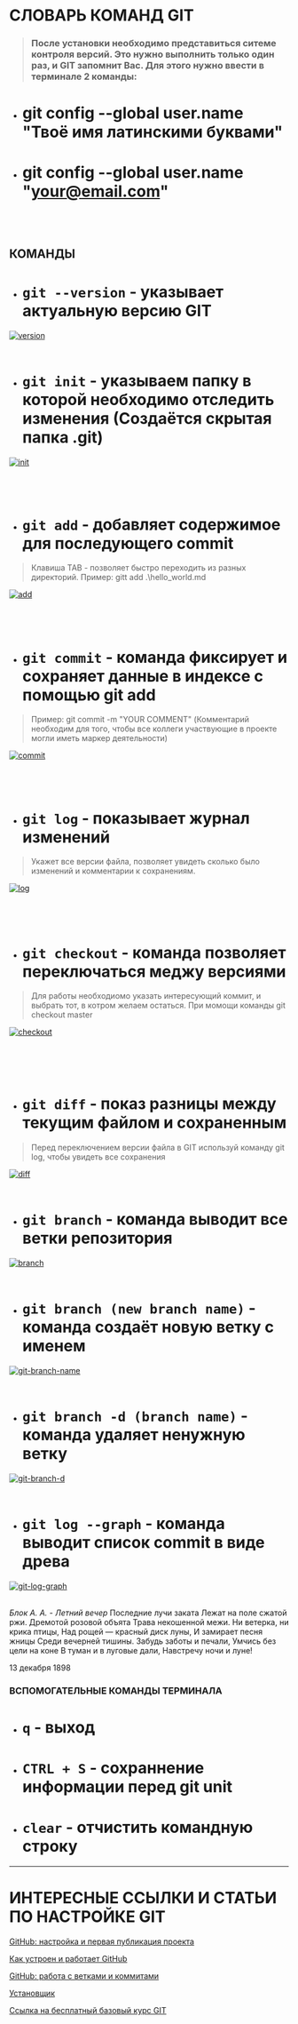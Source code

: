 # **СЛОВАРЬ КОМАНД GIT**

> ### После установки необходимо представиться ситеме контроля версий. Это нужно выполнить только один раз, и GIT запомнит Вас. Для этого нужно ввести в терминале 2 команды: 

*   # git config --global user.name "Твоё имя латинскими буквами"
*   # git config --global user.name "your@email.com"
<br/><br/>
## КОМАНДЫ

* # `git --version` - указывает актуальную версию GIT

<a href="https://imgbb.com/"><img src="https://i.ibb.co/RQFhd5m/version.jpg" alt="version" border="0"></a>
<br/><br/>

* # `git init`      - указываем папку в которой необходимо отследить изменения (Создаётся скрытая папка .git)

<a href="https://ibb.co/8cfGtmp"><img src="https://i.ibb.co/3zjVQTq/init.jpg" alt="init" border="0"></a>

<br/><br/>
* # `git add` - добавляет содержимое для последующего commit
>Клавиша TAB - позволяет быстро переходить из разных директорий. Пример: gitt add .\hello_world.md


<a href="https://ibb.co/4F6hdQ6"><img src="https://i.ibb.co/wd95sv9/add.jpg" alt="add" border="0"></a>

<br/><br/>
* # `git commit` - команда фиксирует и сохраняет данные в индексе с помощью git add
>Пример: git commit -m "YOUR COMMENT"
 (Комментарий необходим для того, чтобы все коллеги участвующие в проекте могли иметь маркер деятельности)


 <a href="https://ibb.co/Bj93NGf"><img src="https://i.ibb.co/WFL5t0H/commit.jpg" alt="commit" border="0"></a>
 
 <br/><br/>


* # `git log` - показывает журнал изменений
>Укажет все версии файла, позволяет увидеть сколько было изменений и комментарии к сохранениям.

<a href="https://ibb.co/4VdrsKx"><img src="https://i.ibb.co/z4Jv8Qw/log.jpg" alt="log" border="0"></a><br /><a target='_blank' href='https://imgbb.com/'></a><br />
<br/><br/>

* # `git checkout` - команда позволяет переключаться меджу версиями
> Для работы необходиомо указать интересующий коммит, и выбрать тот, в котром желаем остаться. При момощи команды git checkout master


<a href="https://imgbb.com/"><img src="https://i.ibb.co/2SM2Dc0/checkout.jpg" alt="checkout" border="0"></a><br /><a target='_blank' href='https://imgbb.com/'></a><br />

<br/><br/>
* # `git diff` - показ разницы между текущим файлом и сохраненным
>  Перед переключением версии файла в GIT используй команду git log, чтобы увидеть все сохранения

<a href="https://imgbb.com/"><img src="https://i.ibb.co/fCVqtX1/diff.jpg" alt="diff" border="0"></a>
<br/><br/>

* # `git branch` - команда выводит все ветки репозитория
<a href="https://ibb.co/Sfs37Z9"><img src="https://i.ibb.co/tLmJP1W/branch.jpg" alt="branch" border="0"></a>
<br/><br/>

* # `git branch (new branch name)` - команда создаёт новую ветку с именем 
<a href="https://ibb.co/GWTFvdD"><img src="https://i.ibb.co/Cb2W5wy/git-branch-name.jpg" alt="git-branch-name" border="0"></a>
<br/><br/>

* # `git branch -d (branch name)` - команда удаляет ненужную ветку
<a href="https://ibb.co/gzNkHRP"><img src="https://i.ibb.co/72Ps81R/git-branch-d.jpg" alt="git-branch-d" border="0"></a>
 <br/><br/>
 
* # `git log --graph` - команда выводит список commit в виде древа
<a href="https://ibb.co/Dfd7YWZ"><img src="https://i.ibb.co/k2ZhJBt/git-log-graph.jpg" alt="git-log-graph" border="0"></a>
 <br/><br/>

*Блок А. А. - Летний вечер*
Последние лучи заката
Лежат на поле сжатой ржи.
Дремотой розовой объята
Трава некошенной межи.
Ни ветерка, ни крика птицы,
Над рощей — красный диск луны,
И замирает песня жницы
Среди вечерней тишины.
Забудь заботы и печали,
Умчись без цели на коне
В туман и в луговые дали,
Навстречу ночи и луне!

13 декабря 1898


### ВСПОМОГАТЕЛЬНЫЕ КОМАНДЫ ТЕРМИНАЛА

* # `q` - выход
* # `CTRL + S` - сохраннение информации перед git unit
* # `clear` - отчистить командную строку

---

# **ИНТЕРЕСНЫЕ ССЫЛКИ И СТАТЬИ ПО НАСТРОЙКЕ GIT**

[GitHub: настройка и первая публикация проекта](#https://gb.ru/posts/github-nastrojka-i-pervaya-publikaciya-proekta)

[Как устроен и работает GitHub](#https://gb.ru/posts/kak-ustroen-i-rabotaet-github)

[GitHub: работа с ветками и коммитами](#https://gb.ru/posts/github-rabota-s-vetkami-i-kommitami)

[Установщик](#https://githowto.com/ru)

[Сcылка на бесплатный базовый курс GIT](#https://gb.ru/chapters/7831)